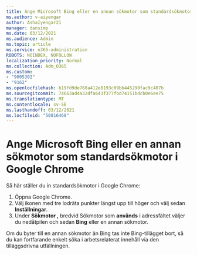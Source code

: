 ```yaml
---
title: Ange Microsoft Bing eller en annan sökmotor som standardsökmotor i Google Chrome
ms.author: v-aiyengar
author: AshaIyengar21
manager: dansimp
ms.date: 03/12/2021
ms.audience: Admin
ms.topic: article
ms.service: o365-administration
ROBOTS: NOINDEX, NOFOLLOW
localization_priority: Normal
ms.collection: Adm_O365
ms.custom:
- "9005302"
- "9162"
ms.openlocfilehash: b19fd9de768a412e8193c09bb445290fac9c407b
ms.sourcegitcommit: 74663ad4a32dfa643f377fbd74151bdcb0e6ee75
ms.translationtype: MT
ms.contentlocale: sv-SE
ms.lasthandoff: 03/12/2021
ms.locfileid: "50816468"
---
```

# <a name="set-microsoft-bing-or-another-search-engine-as-the-default-search-engine-in-google-chrome"></a>Ange Microsoft Bing eller en annan sökmotor som standardsökmotor i Google Chrome

Så här ställer du in standardsökmotor i Google Chrome:

1. Öppna Google Chrome.
1. Välj ikonen med tre lodräta punkter längst upp till höger och välj sedan **Inställningar**.
1. Under **Sökmotor ,** bredvid Sökmotor som **används** i adressfältet väljer du nedåtpilen och sedan **Bing** eller en annan sökmotor.

Om du byter till en annan sökmotor än Bing tas inte Bing-tillägget bort, så du kan fortfarande enkelt söka i arbetsrelaterat innehåll via den tilläggsdrivna utfällningen.

